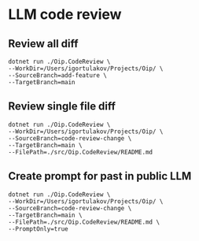 # LLM code review

## Review all diff
````shell
dotnet run ./Oip.CodeReview \
--WorkDir=/Users/igortulakov/Projects/Oip/ \
--SourceBranch=add-feature \
--TargetBranch=main
````

## Review single file diff
````shell
dotnet run ./Oip.CodeReview \
--WorkDir=/Users/igortulakov/Projects/Oip/ \
--SourceBranch=code-review-change \
--TargetBranch=main \
--FilePath=./src/Oip.CodeReview/README.md
````

## Create prompt for past in public LLM

````shell
dotnet run ./Oip.CodeReview \
--WorkDir=/Users/igortulakov/Projects/Oip/ \
--SourceBranch=code-review-change \
--TargetBranch=main \
--FilePath=./src/Oip.CodeReview/README.md \
--PromptOnly=true
````
